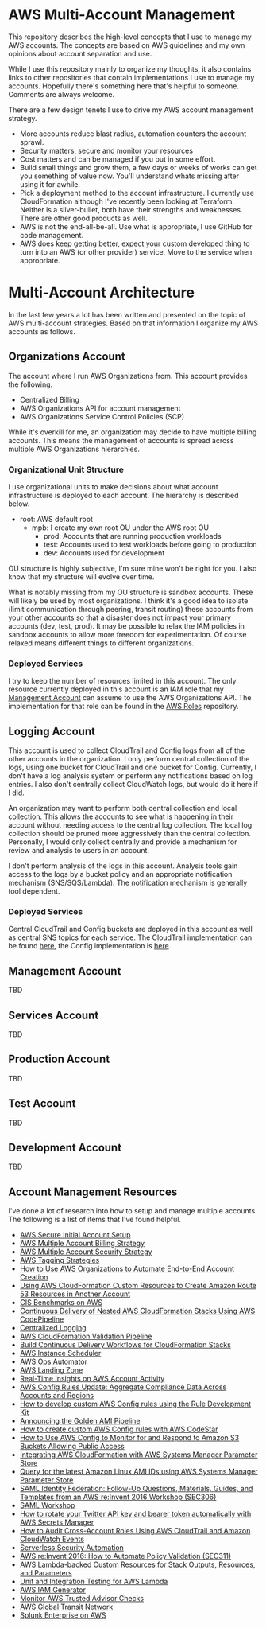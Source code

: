 # AWS Multi-Account Management

This repository describes the high-level concepts that I use to manage my AWS accounts. The concepts are based on AWS guidelines and my own opinions about account separation and use.

While I use this repository mainly to organize my thoughts, it also contains links to other repositories that contain implementations I use to manage my accounts. Hopefully there's something here that's helpful to someone. Comments are always welcome.

There are a few design tenets I use to drive my AWS account management strategy.

* More accounts reduce blast radius, automation counters the account sprawl.
* Security matters, secure and monitor your resources
* Cost matters and can be managed if you put in some effort.
* Build small things and grow them, a few days or weeks of works can get you something of value now. You'll understand whats missing after using it for awhile.
* Pick a deployment method to the account infrastructure. I currently use CloudFormation although I've recently been looking at Terraform. Neither is a silver-bullet, both have their strengths and weaknesses. There are other good products as well.
* AWS is not the end-all-be-all. Use what is appropriate, I use GitHub for code management.
* AWS does keep getting better, expect your custom developed thing to turn into an AWS (or other provider) service. Move to the service when appropriate.

# Multi-Account Architecture
In the last few years a lot has been written and presented on the topic of AWS multi-account strategies. Based on that information I organize my AWS accounts as follows.

## Organizations Account
The account where I run AWS Organizations from. This account provides the following.

* Centralized Billing
* AWS Organizations API for account management
* AWS Organizations Service Control Policies (SCP)

While it's overkill for me, an organization may decide to have multiple billing accounts. This means the management of accounts is spread across multiple AWS Organizations hierarchies.

### Organizational Unit Structure
I use organizational units to make decisions about what account infrastructure is deployed to each account. The hierarchy is described below.

* root: AWS default root
  * mpb: I create my own root OU under the AWS root OU
    * prod: Accounts that are running production workloads
    * test: Accounts used to test workloads before going to production
    * dev: Accounts used for development

OU structure is highly subjective, I'm sure mine won't be right for you. I also know that my structure will evolve over time.

What is notably missing from my OU structure is sandbox accounts. These will likely be used by most organizations. I think it's a good idea to isolate (limit communication through peering, transit routing) these accounts from your other accounts so that a disaster does not impact your primary accounts (dev, test, prod). It may be possible to relax the IAM policies in sandbox accounts to allow more freedom for experimentation. Of course relaxed means different things to different organizations.

### Deployed Services
I try to keep the number of resources limited in this account. The only resource currently deployed in this account is an IAM role that my [Management Account](#management-account) can assume to use the AWS Organizations API. The implementation for that role can be found in the [AWS Roles]() repository.

## Logging Account
This account is used to collect CloudTrail and Config logs from all of the other accounts in the organization. I only perform central collection of the logs, using one bucket for CloudTrail and one bucket for Config. Currently, I don't have a log analysis system or perform any notifications based on log entries. I also don't centrally collect CloudWatch logs, but would do it here if I did.

An organization may want to perform both central collection and local collection. This allows the accounts to see what is happening in their account without needing access to the central log  collection. The local log collection should be pruned more aggressively than the central collection. Personally, I would only collect centrally and provide a mechanism for review and analysis to users in an account.

I don't perform analysis of the logs in this account. Analysis tools gain access to the logs by a bucket policy and an appropriate notification mechanism (SNS/SQS/Lambda). The notification mechanism is generally tool dependent.

### Deployed Services
Central CloudTrail and Config buckets are deployed in this account as well as central SNS topics for each service. The CloudTrail implementation can be found [here](), the Config implementation is [here]().

## Management Account
TBD

## Services Account
TBD

## Production Account
TBD

## Test Account
TBD

## Development Account
TBD

## Account Management Resources

I've done a lot of research into how to setup and manage multiple accounts. The following is a list of items that I've found helpful.

* [AWS Secure Initial Account Setup](https://aws.amazon.com/answers/security/aws-secure-account-setup/)
* [AWS Multiple Account Billing Strategy](https://aws.amazon.com/answers/account-management/aws-multi-account-billing-strategy/)
* [AWS Multiple Account Security Strategy](https://aws.amazon.com/answers/account-management/aws-multi-account-security-strategy/)
* [AWS Tagging Strategies](https://aws.amazon.com/answers/account-management/aws-tagging-strategies/)
* [How to Use AWS Organizations to Automate End-to-End Account Creation]( https://aws.amazon.com/blogs/security/how-to-use-aws-organizations-to-automate-end-to-end-account-creation)
* [Using AWS CloudFormation Custom Resources to Create Amazon Route 53 Resources in Another Account](https://aws.amazon.com/blogs/mt/multi-account-strategy-using-aws-cloudformation-custom-resources-to-create-amazon-route-53-resources-in-another-account)
* [CIS Benchmarks on AWS](https://aws.amazon.com/quickstart/architecture/compliance-cis-benchmark/)
* [Continuous Delivery of Nested AWS CloudFormation Stacks Using AWS CodePipeline](https://aws.amazon.com/blogs/devops/continuous-delivery-of-nested-aws-cloudformation-stacks-using-aws-codepipeline/)
* [Centralized Logging](https://aws.amazon.com/answers/logging/centralized-logging/)
* [AWS CloudFormation Validation Pipeline](https://aws.amazon.com/answers/devops/aws-cloudformation-validation-pipeline/)
* [Build Continuous Delivery Workflows for CloudFormation Stacks](https://aws.amazon.com/blogs/aws/codepipeline-update-build-continuous-delivery-workflows-for-cloudformation-stacks/)
* [AWS Instance Scheduler](https://aws.amazon.com/answers/infrastructure-management/instance-scheduler/)
* [AWS Ops Automator](https://aws.amazon.com/answers/infrastructure-management/ops-automator/)
* [AWS Landing Zone](https://aws.amazon.com/answers/aws-landing-zone/)
* [Real-Time Insights on AWS Account Activity](https://aws.amazon.com/answers/account-management/real-time-insights-account-activity/)
* [AWS Config Rules Update: Aggregate Compliance Data Across Accounts and Regions](https://aws.amazon.com/blogs/aws/aws-config-update-aggregate-compliance-data-across-accounts-regions/?nc1=b_rp)
* [How to develop custom AWS Config rules using the Rule Development Kit](https://aws.amazon.com/blogs/mt/how-to-develop-custom-aws-config-rules-using-the-rule-development-kit/?nc1=b_rp)
* [Announcing the Golden AMI Pipeline](https://aws.amazon.com/blogs/awsmarketplace/announcing-the-golden-ami-pipeline/?nc1=b_rp)
* [How to create custom AWS Config rules with AWS CodeStar](https://aws.amazon.com/blogs/mt/how-to-create-custom-aws-config-rules-with-aws-codestar/?nc1=b_rp)
* [How to Use AWS Config to Monitor for and Respond to Amazon S3 Buckets Allowing Public Access](https://aws.amazon.com/blogs/security/how-to-use-aws-config-to-monitor-for-and-respond-to-amazon-s3-buckets-allowing-public-access/?nc1=b_rp)
* [Integrating AWS CloudFormation with AWS Systems Manager Parameter Store](https://aws.amazon.com/blogs/mt/integrating-aws-cloudformation-with-aws-systems-manager-parameter-store/)
* [Query for the latest Amazon Linux AMI IDs using AWS Systems Manager Parameter Store](https://aws.amazon.com/blogs/compute/query-for-the-latest-amazon-linux-ami-ids-using-aws-systems-manager-parameter-store/?nc1=b_rp)
* [SAML Identity Federation: Follow-Up Questions, Materials, Guides, and Templates from an AWS re:Invent 2016 Workshop (SEC306)](https://aws.amazon.com/blogs/security/saml-identity-federation-follow-up-questions-materials-guides-and-templates-from-an-aws-reinvent-2016-workshop-sec306/)
* [SAML Workshop](http://federationworkshopreinvent2016.s3-website-us-east-1.amazonaws.com/)
* [How to rotate your Twitter API key and bearer token automatically with AWS Secrets Manager](https://aws.amazon.com/blogs/security/how-to-rotate-your-twitter-api-key-and-bearer-token-automatically-with-aws-secrets-manager/?nc1=b_rp)
* [How to Audit Cross-Account Roles Using AWS CloudTrail and Amazon CloudWatch Events](https://aws.amazon.com/blogs/security/how-to-audit-cross-account-roles-using-aws-cloudtrail-and-amazon-cloudwatch-events/)
* [Serverless Security Automation](https://www.youtube.com/watch?v=IxHtZNcpLZw)
* [AWS re:Invent 2016: How to Automate Policy Validation (SEC311)](https://www.youtube.com/watch?v=pm-4vSMSDyc&t=600s)
* [AWS Lambda-backed Custom Resources for Stack Outputs, Resources, and Parameters](https://stelligent.com/2016/02/16/aws-lambda-backed-custom-resources-for-stack-outputs-resources-and-parameters/)
* [Unit and Integration Testing for AWS Lambda](https://serverless.zone/unit-and-integration-testing-for-lambda-fc9510963003)
* [AWS IAM Generator
](https://github.com/awslabs/aws-iam-generator)
* [Monitor AWS Trusted Advisor Checks](https://pprakash.me/tech/2017/03/14/monitor-aws-trusted-advisor-checks/)
* [AWS Global Transit Network](https://aws.amazon.com/answers/networking/aws-global-transit-network/)
* [Splunk Enterprise on AWS](https://aws.amazon.com/quickstart/architecture/splunk-enterprise/)
